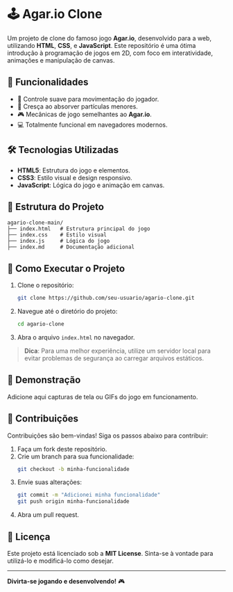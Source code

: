 
# 🕹️ Agar.io Clone

Um projeto de clone do famoso jogo **Agar.io**, desenvolvido para a web, utilizando **HTML**, **CSS**, e **JavaScript**. Este repositório é uma ótima introdução à programação de jogos em 2D, com foco em interatividade, animações e manipulação de canvas.

## 🚀 Funcionalidades

- 🌟 Controle suave para movimentação do jogador.
- 🔄 Cresça ao absorver partículas menores.
- 🎮 Mecânicas de jogo semelhantes ao **Agar.io**.
- 💻 Totalmente funcional em navegadores modernos.

## 🛠️ Tecnologias Utilizadas

- **HTML5**: Estrutura do jogo e elementos.
- **CSS3**: Estilo visual e design responsivo.
- **JavaScript**: Lógica do jogo e animação em canvas.

## 📂 Estrutura do Projeto

```plaintext
agario-clone-main/
├── index.html   # Estrutura principal do jogo
├── index.css    # Estilo visual
├── index.js     # Lógica do jogo
├── index.md     # Documentação adicional
```

## 📖 Como Executar o Projeto

1. Clone o repositório:
   ```bash
   git clone https://github.com/seu-usuario/agario-clone.git
   ```
2. Navegue até o diretório do projeto:
   ```bash
   cd agario-clone
   ```
3. Abra o arquivo `index.html` no navegador.

> **Dica**: Para uma melhor experiência, utilize um servidor local para evitar problemas de segurança ao carregar arquivos estáticos.

## 📸 Demonstração

Adicione aqui capturas de tela ou GIFs do jogo em funcionamento.

## 🌟 Contribuições

Contribuições são bem-vindas! Siga os passos abaixo para contribuir:

1. Faça um fork deste repositório.
2. Crie um branch para sua funcionalidade:
   ```bash
   git checkout -b minha-funcionalidade
   ```
3. Envie suas alterações:
   ```bash
   git commit -m "Adicionei minha funcionalidade"
   git push origin minha-funcionalidade
   ```
4. Abra um pull request.

## 📜 Licença

Este projeto está licenciado sob a **MIT License**. Sinta-se à vontade para utilizá-lo e modificá-lo como desejar.

---

**Divirta-se jogando e desenvolvendo!** 🎮
